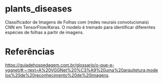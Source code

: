 # plants_diseases
Classificador de Imagens de Folhas com (redes neurais convolucionais) CNN em TensorFlow/Keras. O modelo é treinado para identificar diferentes espécies de folhas a partir de imagens.

# Referências

https://guiadehospedagem.com.br/glossario/o-que-e-vggnet/#:~:text=A%20VGGNet%20%C3%A9%20uma%20arquitetura,modelos%20de%20reconhecimento%20de%20imagens.